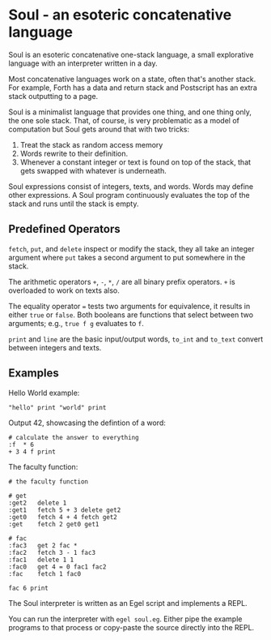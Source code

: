 # Soul - an esoteric concatenative language

Soul is an esoteric concatenative one-stack language, a 
small explorative language with an interpreter written in
a day.

Most concatenative languages work on a state, often that's
another stack. For example, Forth has a data and return stack
and Postscript has an extra stack outputting to a page.

Soul is a minimalist language that provides one thing, and
one thing only, the one sole stack. That, of course, is
very problematic as a model of computation but Soul gets
around that with two tricks:

1. Treat the stack as random access memory
2. Words rewrite to their definition.
3. Whenever a constant integer or text is found on top of the
   stack, that gets swapped with whatever is underneath.

Soul expressions consist of integers, texts, and words. Words
may define other expressions. A Soul program continuously 
evaluates the top of the stack and  runs until the 
stack is empty.

## Predefined Operators

`fetch`, `put`, and `delete` inspect or modify the stack, they all
take an integer argument where `put` takes a second argument to put somewhere
in the stack.

The arithmetic operators `+`, `-`, `*`, `/` are all binary prefix
operators. `+` is overloaded to work on texts also.

The equality operator `=` tests two arguments for equivalence, it
results in either `true` or `false`. Both booleans are functions
that select between two arguments; e.g., `true f g` evaluates to
`f`.

`print` and `line` are the basic input/output words, `to_int` and
`to_text` convert between integers and texts.

## Examples

Hello World example:

```
"hello" print "world" print
```

Output 42, showcasing the defintion of a word:

```
# calculate the answer to everything
:f  * 6
+ 3 4 f print
```

The faculty function:

```
# the faculty function

# get
:get2   delete 1
:get1   fetch 5 + 3 delete get2
:get0   fetch 4 + 4 fetch get2 
:get    fetch 2 get0 get1 

# fac
:fac3   get 2 fac *
:fac2   fetch 3 - 1 fac3
:fac1   delete 1 1
:fac0   get 4 = 0 fac1 fac2
:fac    fetch 1 fac0 

fac 6 print
```

The Soul interpreter is written as an Egel script and
implements a REPL. 

You can run the interpreter with `egel soul.eg`. Either
pipe the example programs to that process or copy-paste
the source directly into the REPL.
